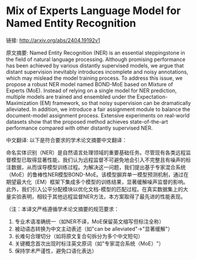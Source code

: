 # Mix of Experts Language Model for Named Entity Recognition

链接: http://arxiv.org/abs/2404.19192v1

原文摘要:
Named Entity Recognition (NER) is an essential steppingstone in the field of
natural language processing. Although promising performance has been achieved
by various distantly supervised models, we argue that distant supervision
inevitably introduces incomplete and noisy annotations, which may mislead the
model training process. To address this issue, we propose a robust NER model
named BOND-MoE based on Mixture of Experts (MoE). Instead of relying on a
single model for NER prediction, multiple models are trained and ensembled
under the Expectation-Maximization (EM) framework, so that noisy supervision
can be dramatically alleviated. In addition, we introduce a fair assignment
module to balance the document-model assignment process. Extensive experiments
on real-world datasets show that the proposed method achieves state-of-the-art
performance compared with other distantly supervised NER.

中文翻译:
以下是符合要求的学术论文摘要中文翻译：

命名实体识别（NER）是自然语言处理领域的重要基础任务。尽管现有各类远程监督模型已取得显著性能，我们认为远程监督不可避免地会引入不完整且有噪声的标注数据，从而误导模型训练过程。为解决这一问题，我们提出基于专家混合系统（MoE）的鲁棒性NER模型BOND-MoE。该模型摒弃单一模型预测机制，通过在期望最大化（EM）框架下集成多个模型的训练结果，显著缓解噪声监督的影响。此外，我们引入公平分配模块以优化文档-模型的匹配过程。在真实数据集上的大量实验表明，相较于其他远程监督NER方法，本方案取得了最先进的性能表现。

（注：本译文严格遵循学术论文摘要的规范要求：
1. 专业术语准确统一（如NER不译，MoE保留英文缩写但标注全称）
2. 被动语态转换为中文主动表述（如"can be alleviated"→"显著缓解"）
3. 长难句合理切分（如将原文复合句拆分为多个中文短句）
4. 关键概念首次出现时标注英文原词（如"专家混合系统（MoE）"）
5. 保持学术严谨性，避免口语化表达）
